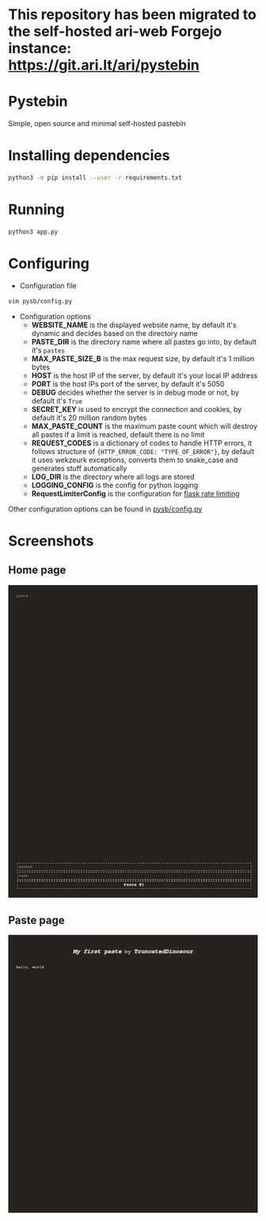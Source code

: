 # This repository has been migrated to the self-hosted ari-web Forgejo instance: <https://git.ari.lt/ari/pystebin>
# Pystebin

Simple, open source and minimal self-hosted pastebin

# Installing dependencies
```bash
python3 -m pip install --user -r requirements.txt
```

# Running
```bash
python3 app.py
```

# Configuring
- Configuration file
```bash
vim pysb/config.py
```

- Configuration options
    - **WEBSITE_NAME** is the displayed website name, by default it's dynamic and decides based on the directory name
    - **PASTE_DIR** is the directory name where all pastes go into, by default it's `pastes`
    - **MAX_PASTE_SIZE_B** is the max request size, by default it's 1 million bytes
    - **HOST** is the host IP of the server, by default it's your local IP address
    - **PORT** is the host IPs port of the server, by default it's 5050
    - **DEBUG** decides whether the server is in debug mode or not, by default it's `True`
    - **SECRET_KEY** is used to encrypt the connection and cookies, by default it's 20 million random bytes
    - **MAX_PASTE_COUNT** is the maximum paste count which will destroy all pastes if a limit is reached, default there is no limit
    - **REQUEST_CODES** is a dictionary of codes to handle HTTP errors, it follows structure of `{HTTP_ERROR_CODE: "TYPE_OF_ERROR"}`, by default it uses wekzeurk exceptions, converts them to snake_case and generates stuff automatically
    - **LOG_DIR** is the directory where all logs are stored
    - **LOGGING_CONFIG** is the config for python logging
    - **RequestLimiterConfig** is the configuration for [flask rate limiting](https://github.com/tabotkevin/flask_limit)

Other configuration options can be found in [pysb/config.py](/pysb/config.py)

# Screenshots
## Home page
![Home page](/screenshots/home.png)

## Paste page
![Paste](/screenshots/paste.png)

